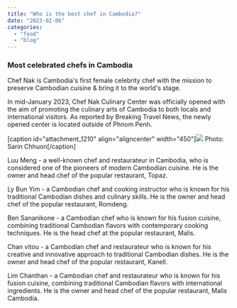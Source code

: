 ```yaml
---
title: "Who is the best chef in Cambodia?"
date: "2023-02-06"
categories: 
  - "food"
  - "blog"
---
```


### Most celebrated chefs in Cambodia

Chef Nak is Cambodia's first female celebrity chef with the mission to preserve Cambodian cuisine & bring it to the world's stage.

In mid-January 2023, Chef Nak Culinary Center was officially opened with the aim of promoting the culinary arts of Cambodia to both locals and international visitors. As reported by Breaking Travel News, the newly opened center is located outside of Phnom Penh.

\[caption id="attachment\_1210" align="aligncenter" width="450"\]![](https://cambopedia.com/wp-content/uploads/2023/02/E95FF183-44C0-4D72-AE75-E018D75384B6.png) Photo: Sarin Chhuon\[/caption\]

Luu Meng - a well-known chef and restaurateur in Cambodia, who is considered one of the pioneers of modern Cambodian cuisine. He is the owner and head chef of the popular restaurant, Topaz.

Ly Bun Yim - a Cambodian chef and cooking instructor who is known for his traditional Cambodian dishes and culinary skills. He is the owner and head chef of the popular restaurant, Romdeng.

Ben Sananikone - a Cambodian chef who is known for his fusion cuisine, combining traditional Cambodian flavors with contemporary cooking techniques. He is the head chef at the popular restaurant, Malis.

Chan vitou - a Cambodian chef and restaurateur who is known for his creative and innovative approach to traditional Cambodian dishes. He is the owner and head chef of the popular restaurant, Kanell.

Lim Chanthan - a Cambodian chef and restaurateur who is known for his fusion cuisine, combining traditional Cambodian flavors with international ingredients. He is the owner and head chef of the popular restaurant, Malis Cambodia.
